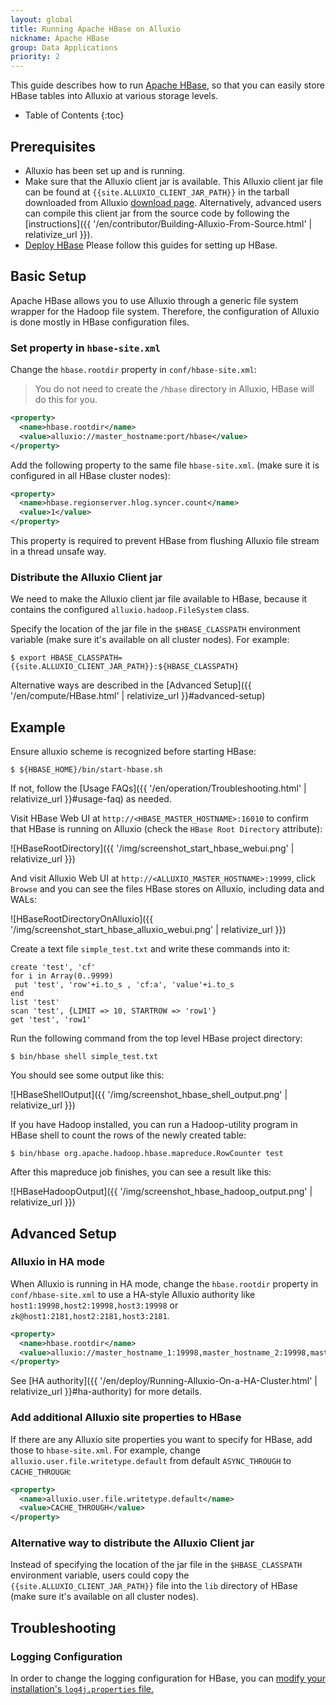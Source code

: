 ```yaml
---
layout: global
title: Running Apache HBase on Alluxio
nickname: Apache HBase
group: Data Applications
priority: 2
---
```


This guide describes how to run [Apache HBase](http://hbase.apache.org/), so
that you can easily store HBase tables into Alluxio at various storage levels.

* Table of Contents
{:toc}

## Prerequisites

* Alluxio has been set up and is running.
* Make sure that the Alluxio client jar is available.
This Alluxio client jar file can be found at `{{site.ALLUXIO_CLIENT_JAR_PATH}}` in the tarball
downloaded from Alluxio [download page](https://www.alluxio.io/download).
Alternatively, advanced users can compile this client jar from the source code
by following the [instructions]({{ '/en/contributor/Building-Alluxio-From-Source.html' | relativize_url }}).
* [Deploy HBase](https://hbase.apache.org/book.html#configuration)
Please follow this guides for setting up HBase.

## Basic Setup

Apache HBase allows you to use Alluxio through a generic file system wrapper for the Hadoop file system.
Therefore, the configuration of Alluxio is done mostly in HBase configuration files.

### Set property in `hbase-site.xml`

Change the `hbase.rootdir` property in `conf/hbase-site.xml`:
> You do not need to create the `/hbase` directory in Alluxio, HBase will do this for you.

```xml
<property>
  <name>hbase.rootdir</name>
  <value>alluxio://master_hostname:port/hbase</value>
</property>
```

Add the following property to the same file `hbase-site.xml`.
(make sure it is configured in all HBase cluster nodes):

```xml
<property>
  <name>hbase.regionserver.hlog.syncer.count</name>
  <value>1</value>
</property>
```

This property is required to prevent HBase from flushing Alluxio file stream in a thread unsafe
way.

### Distribute the Alluxio Client jar

We need to make the Alluxio client jar file available to HBase, because it contains the configured
`alluxio.hadoop.FileSystem` class.

Specify the location of the jar file in the `$HBASE_CLASSPATH` environment variable (make sure it's available
on all cluster nodes). For example:

```console
$ export HBASE_CLASSPATH={{site.ALLUXIO_CLIENT_JAR_PATH}}:${HBASE_CLASSPATH}
```

Alternative ways are described in the [Advanced Setup]({{ '/en/compute/HBase.html' | relativize_url }}#advanced-setup)

## Example

Ensure alluxio scheme is recognized before starting HBase:

```console
$ ${HBASE_HOME}/bin/start-hbase.sh
```

If not, follow the [Usage FAQs]({{ '/en/operation/Troubleshooting.html' | relativize_url }}#usage-faq)
 as needed.

Visit HBase Web UI at `http://<HBASE_MASTER_HOSTNAME>:16010` to confirm that HBase is running on Alluxio
(check the `HBase Root Directory` attribute):

![HBaseRootDirectory]({{ '/img/screenshot_start_hbase_webui.png' | relativize_url }})

And visit Alluxio Web UI at `http://<ALLUXIO_MASTER_HOSTNAME>:19999`, click `Browse` and you can see the files HBase stores
on Alluxio, including data and WALs:

![HBaseRootDirectoryOnAlluxio]({{ '/img/screenshot_start_hbase_alluxio_webui.png' | relativize_url }})

Create a text file `simple_test.txt` and write these commands into it:

```
create 'test', 'cf'
for i in Array(0..9999)
 put 'test', 'row'+i.to_s , 'cf:a', 'value'+i.to_s
end
list 'test'
scan 'test', {LIMIT => 10, STARTROW => 'row1'}
get 'test', 'row1'
```

Run the following command from the top level HBase project directory:

```console
$ bin/hbase shell simple_test.txt
```

You should see some output like this:

![HBaseShellOutput]({{ '/img/screenshot_hbase_shell_output.png' | relativize_url }})

If you have Hadoop installed, you can run a Hadoop-utility program in HBase shell to
count the rows of the newly created table:

```console
$ bin/hbase org.apache.hadoop.hbase.mapreduce.RowCounter test
```

After this mapreduce job finishes, you can see a result like this:

![HBaseHadoopOutput]({{ '/img/screenshot_hbase_hadoop_output.png' | relativize_url }})

## Advanced Setup

### Alluxio in HA mode

When Alluxio is running in HA mode, change the `hbase.rootdir` property in `conf/hbase-site.xml`
to use a HA-style Alluxio authority like `host1:19998,host2:19998,host3:19998`
or `zk@host1:2181,host2:2181,host3:2181`.

```xml
<property>
  <name>hbase.rootdir</name>
  <value>alluxio://master_hostname_1:19998,master_hostname_2:19998,master_hostname_3:19998/hbase</value>
</property>
```

See [HA authority]({{ '/en/deploy/Running-Alluxio-On-a-HA-Cluster.html' | relativize_url }}#ha-authority)
for more details.

### Add additional Alluxio site properties to HBase

If there are any Alluxio site properties you want to specify for HBase, add those to `hbase-site.xml`. For example,
change `alluxio.user.file.writetype.default` from default `ASYNC_THROUGH` to `CACHE_THROUGH`:

```xml
<property>
  <name>alluxio.user.file.writetype.default</name>
  <value>CACHE_THROUGH</value>
</property>
```

### Alternative way to distribute the Alluxio Client jar

Instead of specifying the location of the jar file in the `$HBASE_CLASSPATH` environment variable,
users could copy the `{{site.ALLUXIO_CLIENT_JAR_PATH}}` file into the `lib` directory of HBase
(make sure it's available on all cluster nodes).

## Troubleshooting

### Logging Configuration

In order to change the logging configuration for HBase, you can [modify your installation's
`log4j.properties` file.](http://hbase.apache.org/0.94/book/trouble.client.html#trouble.client.scarylogs)

